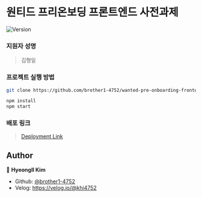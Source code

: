 <h1>원티드 프리온보딩 프론트엔드 사전과제</h1>
<p>
  <img alt="Version" src="https://img.shields.io/badge/version-0.1.0-blue.svg?cacheSeconds=2592000" />
</p>

### 지원자 성명

> 김형일

### 프로젝트 실행 방법

```sh
git clone https://github.com/brother1-4752/wanted-pre-onboarding-frontend.git

npm install
npm start
```

### 배포 링크

> [Deployment Link](https://wanted-pre-onboarding-frontend-pi-dusky.vercel.app/)

## Author

👤 **HyeongIl Kim**

- Github: [@brother1-4752](https://github.com/brother1-4752/)
- Velog: https://velog.io/@khi4752
